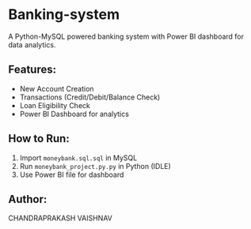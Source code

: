 # Banking-system
A Python-MySQL powered banking system with Power BI dashboard for data analytics.

## Features:
- New Account Creation
- Transactions (Credit/Debit/Balance Check)
- Loan Eligibility Check
- Power BI Dashboard for analytics

## How to Run:
1. Import `moneybank.sql.sql` in MySQL
2. Run `moneybank_project.py.py` in Python (IDLE)
3. Use Power BI file for dashboard

## Author:
CHANDRAPRAKASH VAISHNAV
